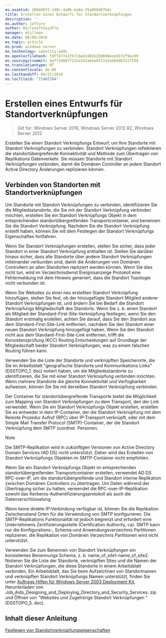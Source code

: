 ```yaml
---
ms.assetid: 206b8072-1d0c-4a0b-ba8a-35a868d67b4c
title: Erstellen eines Entwurfs für Standortverknüpfungen
description: ''
ms.author: joflore
author: MicrosoftGuyJFlo
manager: mtillman
ms.date: 08/08/2018
ms.topic: article
ms.prod: windows-server
ms.technology: identity-adds
ms.openlocfilehash: fdff477a1fb7cbe42402b2bb608eea55f2f9ec09
ms.sourcegitcommit: 6aff3d88ff22ea141a6ea6572a5ad8dd6321f199
ms.translationtype: MT
ms.contentlocale: de-DE
ms.lasthandoff: 09/27/2019
ms.locfileid: "71402704"
---
```

# <a name="creating-a-site-link-design"></a>Erstellen eines Entwurfs für Standortverknüpfungen

>Gilt für: Windows Server 2016, Windows Server 2012 R2, Windows Server 2012

Erstellen Sie einen Standort Verknüpfungs Entwurf, um Ihre Standorte mit Standort Verknüpfungen zu verbinden. Standort Verknüpfungen reflektieren die standortübergreifende Konnektivität und Methode zum Übertragen von Replikations Datenverkehr. Sie müssen Standorte mit Standort Verknüpfungen verbinden, damit die Domänen Controller an jedem Standort Active Directory Änderungen replizieren können.  
  
## <a name="connecting-sites-with-site-links"></a>Verbinden von Standorten mit Standortverknüpfungen

Um Standorte mit Standort Verknüpfungen zu verbinden, identifizieren Sie die Mitgliedsstandorte, die Sie mit der Standort Verknüpfung verbinden möchten, erstellen Sie ein Standort Verknüpfungs Objekt in dem entsprechenden standortübergreifenden Transportcontainer, und benennen Sie die Standort Verknüpfung. Nachdem Sie die Standort Verknüpfung erstellt haben, können Sie mit dem Festlegen der Standort Verknüpfungs Eigenschaften fortfahren.  
  
Wenn Sie Standort Verknüpfungen erstellen, stellen Sie sicher, dass jeder Standort in einer Standort Verknüpfung enthalten ist. Stellen Sie darüber hinaus sicher, dass alle Standorte über andere Standort Verknüpfungen miteinander verbunden sind, damit die Änderungen von Domänen Controllern an allen Standorten repliziert werden können. Wenn Sie dies nicht tun, wird im Verzeichnisdienst Ereignisanzeige Protokoll eine Fehlermeldung mit dem Hinweis generiert, dass die Standort Topologie nicht verbunden ist.  
  
Wenn Sie Websites zu einer neu erstellten Standort Verknüpfung hinzufügen, stellen Sie fest, ob der hinzugefügte Standort Mitglied anderer Standort Verknüpfungen ist, und ändern Sie bei Bedarf die Standort Verknüpfungs Mitgliedschaft des Standorts. Wenn Sie z. b. einen Standort als Mitglied der Standard-First-Site-Verknüpfung festlegen, wenn Sie den Standort erstmalig erstellen, achten Sie darauf, dass Sie den Standort aus dem Standard-First-Site-Link entfernen, nachdem Sie den Standort einer neuen Standort Verknüpfung hinzugefügt haben. Wenn Sie den Standort nicht aus dem Standard-First-Site-Link entfernen, trifft die Konsistenzprüfung (KCC) Routing Entscheidungen auf Grundlage der Mitgliedschaft beider Standort Verknüpfungen, was zu einem falschen Routing führen kann.  
  
Verwenden Sie die Liste der Standorte und verknüpften Speicherorte, die Sie im Arbeitsblatt "geografische Standorte und Kommunikations Links" (DSSTOPO_1. doc) notiert haben, um die Mitgliedsstandorte zu identifizieren, die Sie mit einer Standort Verknüpfung verbinden möchten. Wenn mehrere Standorte die gleiche Konnektivität und Verfügbarkeit aufweisen, können Sie Sie mit derselben Standort Verknüpfung verbinden.  
  
Der Container für standortübergreifende Transporte bietet die Möglichkeit zum Mapping von Standort Verknüpfungen zu dem Transport, den der Link verwendet. Wenn Sie ein Standort Verknüpfungs Objekt erstellen, erstellen Sie es entweder in dem IP-Container, der die Standort Verknüpfung mit dem Remote Prozedur Aufruf (RPC) über IP-Transport verknüpft, oder mit dem Simple Mail Transfer Protocol (SMTP)-Container, der die Standort Verknüpfung dem SMTP zuordnet. Personen.  
  
> [!NOTE]  
> Die SMTP-Replikation wird in zukünftigen Versionen von Active Directory Domain Services (AD DS) nicht unterstützt. Daher wird das Erstellen von Standort Verknüpfungs Objekten im SMTP-Container nicht empfohlen.  
  
Wenn Sie ein Standort Verknüpfungs Objekt im entsprechenden standortübergreifenden Transportcontainer erstellen, verwendet AD DS RPC-over-IP, um die standortübergreifende und Standort interne Replikation zwischen Domänen Controllern zu übertragen. Um Daten während der Übertragung sicher zu halten, verwendet die RPC-over-IP-Replikation sowohl das Kerberos-Authentifizierungsprotokoll als auch die Datenverschlüsselung  
  
Wenn keine direkte IP-Verbindung verfügbar ist, können Sie die Replikation Zwischenstand Orten für die Verwendung von SMTP konfigurieren. Die SMTP-Replikations Funktionalität ist jedoch begrenzt und erfordert eine Unternehmens Zertifizierungsstelle (Certification Authority, ca). SMTP kann nur die Konfigurations-, Schema-und Anwendungsverzeichnis Partitionen replizieren. die Replikation von Domänen Verzeichnis Partitionen wird nicht unterstützt.  
  
Verwenden Sie zum Benennen von Standort Verknüpfungen ein konsistentes Benennungs Schema, z. b. name_of_site1-name_of_site2. Notieren Sie die Liste der Standorte, verknüpften Sites und die Namen der Standort Verknüpfungen, die diese Standorte in einem Arbeitsblatt verbinden. Ein Arbeitsblatt, das Sie beim Aufzeichnen von Standortnamen und verknüpften Standort Verknüpfungs Namen unterstützt, finden Sie unter [Auftrags Hilfen für Windows Server 2003 Deployment Kit](https://go.microsoft.com/fwlink/?LinkID=102558), Herunterladen von Job_Aids_Designing_and_Deploying_Directory_and_Security_Services. zip und Öffnen von "Websites und Zugehörige Standort Verknüpfungen "(DSSTOPO_5. doc).  
  
## <a name="in-this-guide"></a>Inhalt dieser Anleitung

[Festlegen von Standortverknüpfungseigenschaften](Setting-Site-Link-Properties.md)  
